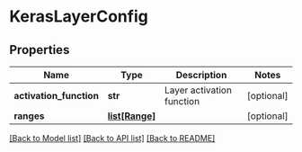 # KerasLayerConfig

## Properties
Name | Type | Description | Notes
------------ | ------------- | ------------- | -------------
**activation_function** | **str** | Layer activation function | [optional] 
**ranges** | [**list[Range]**](Range.md) |  | [optional] 

[[Back to Model list]](../README.md#documentation-for-models) [[Back to API list]](../README.md#documentation-for-api-endpoints) [[Back to README]](../README.md)


